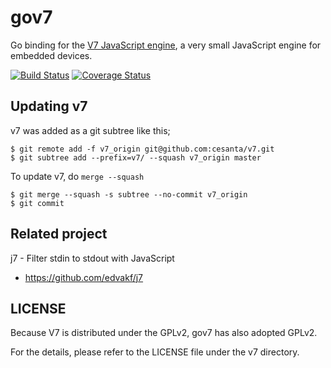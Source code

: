 # gov7

Go binding for the [V7 JavaScript engine](https://github.com/cesanta/v7), a very small JavaScript engine for embedded devices.

[![Build Status](https://travis-ci.org/edvakf/gov7.svg)](https://travis-ci.org/edvakf/gov7) [![Coverage Status](https://coveralls.io/repos/edvakf/gov7/badge.svg?branch=master&service=github)](https://coveralls.io/github/edvakf/gov7?branch=master)

## Updating v7

v7 was added as a git subtree like this;

```
$ git remote add -f v7_origin git@github.com:cesanta/v7.git
$ git subtree add --prefix=v7/ --squash v7_origin master
```

To update v7, do `merge --squash`

```
$ git merge --squash -s subtree --no-commit v7_origin
$ git commit
```

## Related project

j7 - Filter stdin to stdout with JavaScript

* https://github.com/edvakf/j7

## LICENSE

Because V7 is distributed under the GPLv2, gov7 has also adopted GPLv2.

For the details, please refer to the LICENSE file under the v7 directory.
